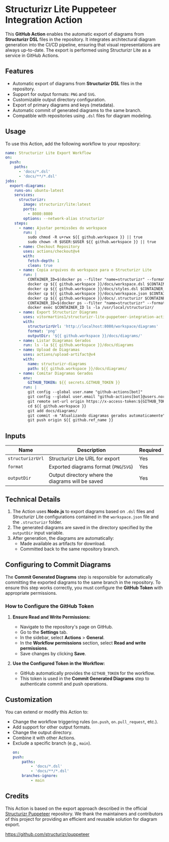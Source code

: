 # Structurizr Lite Puppeteer Integration Action

This **GitHub Action** enables the automatic export of diagrams from **Structurizr DSL** files in the repository. It integrates architectural diagram generation into the CI/CD pipeline, ensuring that visual representations are always up-to-date. The export is performed using Structurizr Lite as a service in GitHub Actions.

## Features

- Automatic export of diagrams from **Structurizr DSL** files in the repository.
- Support for output formats: `PNG` and `SVG`.
- Customizable output directory configuration.
- Export of primary diagrams and keys (metadata).
- Automatic commit of generated diagrams to the same branch.
- Compatible with repositories using `.dsl` files for diagram modeling.

## Usage

To use this Action, add the following workflow to your repository:

```yaml
name: Structurizr Lite Export Workflow
on:
  push:
    paths:
      - 'docs/*.dsl'
      - 'docs/**/*.dsl' 
jobs:
  export-diagrams:
    runs-on: ubuntu-latest
    services:
      structurizr:
        image: structurizr/lite:latest
        ports:
          - 8080:8080
        options: --network-alias structurizr
    steps:
      - name: Ajustar permissões do workspace
        run: |
          sudo chmod -R u+rwx ${{ github.workspace }} || true
          sudo chown -R $USER:$USER ${{ github.workspace }} || true
      - name: Checkout Repository
        uses: actions/checkout@v4
        with:
          fetch-depth: 1
          clean: true
      - name: Copia arquivos do workspace para o Structurizr Lite
        run: |
          CONTAINER_ID=$(docker ps --filter "name=structurizr" --format "{{.ID}}")
          docker cp ${{ github.workspace }}/docs/workspace.dsl $CONTAINER_ID:/usr/local/structurizr/workspace.dsl
          docker cp ${{ github.workspace }}/docs/styles.dsl $CONTAINER_ID:/usr/local/structurizr/styles.dsl
          docker cp ${{ github.workspace }}/docs/workspace.json $CONTAINER_ID:/usr/local/structurizr/workspace.json
          docker cp ${{ github.workspace }}/docs/.structurizr $CONTAINER_ID:/usr/local/structurizr/.structurizr
          CONTAINER_ID=$(docker ps --filter "name=structurizr" --format "{{.ID}}")
          docker exec $CONTAINER_ID ls -la /usr/local/structurizr/
      - name: Export Structurizr Diagrams
        uses: vitormartins1/structurizr-lite-puppeteer-integration-action@v1
        with:
          structurizrUrl: 'http://localhost:8080/workspace/diagrams'
          format: 'png'
          outputDir: '${{ github.workspace }}/docs/diagrams/'
      - name: Listar Diagramas Gerados
        run: ls -la ${{ github.workspace }}/docs/diagrams
      - name: Upload de Diagramas
        uses: actions/upload-artifact@v4
        with:
          name: structurizr-diagrams
          path: ${{ github.workspace }}/docs/diagrams/
      - name: Comitar Diagramas Gerados
        env:
          GITHUB_TOKEN: ${{ secrets.GITHUB_TOKEN }}
        run: |
          git config --global user.name "github-actions[bot]"
          git config --global user.email "github-actions[bot]@users.noreply.github.com"
          git remote set-url origin https://x-access-token:${GITHUB_TOKEN}@github.com/${{ github.repository }}
          cd ${{ github.workspace }}
          git add docs/diagrams/
          git commit -m "Atualizando diagramas gerados automaticamente"
          git push origin ${{ github.ref_name }}
```

## Inputs

| Name             | Description                                         | Required |
|------------------|---------------------------------------------------|-------------|
| `structurizrUrl` | Structurizr Lite URL for export                   | Yes         |
| `format`         | Exported diagrams format (`PNG`/`SVG`)            | Yes         |
| `outputDir`      | Output directory where the diagrams will be saved | Yes         |

## Technical Details

1. The Action uses **Node.js** to export diagrams based on `.dsl` files and Structurizr Lite configurations contained in the `workspace.json` file and the `.structurizr` folder.
2. The generated diagrams are saved in the directory specified by the `outputDir` input variable.
3. After generation, the diagrams are automatically:
   - Made available as artifacts for download.
   - Committed back to the same repository branch.

## Configuring to Commit Diagrams

The **Commit Generated Diagrams** step is responsible for automatically committing the exported diagrams to the same branch in the repository. To ensure this step works correctly, you must configure the **GitHub Token** with appropriate permissions.

### How to Configure the GitHub Token

1. **Ensure Read and Write Permissions:**
   - Navigate to the repository's page on GitHub.
   - Go to the **Settings** tab.
   - In the sidebar, select **Actions** > **General**.
   - In the **Workflow permissions** section, select **Read and write permissions**.
   - Save changes by clicking **Save**.

2. **Use the Configured Token in the Workflow:**
   - GitHub automatically provides the `GITHUB_TOKEN` for the workflow.
   - This token is used in the **Commit Generated Diagrams** step to authenticate commit and push operations.

## Customization

You can extend or modify this Action to:

- Change the workflow triggering rules (`on.push`, `on.pull_request`, etc.).
- Add support for other output formats.
- Change the output directory.
- Combine it with other Actions.
- Exclude a specific branch (e.g., `main`).
    ```yaml
    on:
    push:
        paths:
            - 'docs/*.dsl'
            - 'docs/**/*.dsl'
        branches-ignore:
            - main
    ```
<!-- 
## Diagramas Gerados

Exemplo de diagramas gerados pela Action.

- **Diagrama de Container**

![alt](docs/diagrams/sns-com-sqs.png)

---

- **Key**

![alt](docs/diagrams/sns-com-sqs-key.png)

---

- **Diagrama de Deploy**

![alt](docs/diagrams/deploy-dev.png)

---

- **Key**

![alt](docs/diagrams/deploy-dev-key.png) -->

## Credits

This Action is based on the export approach described in the official [Structurizr Puppeteer](https://github.com/structurizr/puppeteer) repository. We thank the maintainers and contributors of this project for providing an efficient and reusable solution for diagram export.

https://github.com/structurizr/puppeteer

<!-- # structurizr-pipeline-integration
 
docker run --rm -p 8080:8080 -v "/Volumes/Transcend/structurizr-pipeline-integration/docs":/usr/local/structurizr structurizr/lite -->


